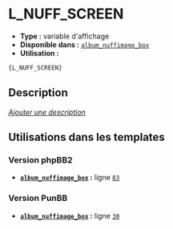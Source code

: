 # L_NUFF_SCREEN
* __Type :__ variable d'affichage
* __Disponible dans :__ [`album_nuffimage_box`](../tpl/var/album_nuffimage_box.md#readme)
* __Utilisation :__

```html
{L_NUFF_SCREEN}
```

## Description
[*Ajouter une description*](https://fa-tvars.appspot.com/var/L_NUFF_SCREEN)

## Utilisations dans les templates

### Version phpBB2
* __[`album_nuffimage_box`](../tpl/var/album_nuffimage_box.md#readme) :__ ligne [`83`](../tpl/src/subsilver/album_nuffimage_box.tpl#L83)

### Version PunBB
* __[`album_nuffimage_box`](../tpl/var/album_nuffimage_box.md#readme) :__ ligne [`30`](../tpl/src/punbb/album_nuffimage_box.tpl#L30)